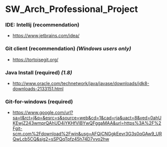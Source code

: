 # SW_Arch_Professional_Project

### IDE: Intellij (recommendation)

  * https://www.jetbrains.com/idea/

### Git client (recommendation) *(Windows users only)*

  * https://tortoisegit.org/

### Java Install (required) *(1.8)*

  * http://www.oracle.com/technetwork/java/javase/downloads/jdk8-downloads-2133151.html

### Git-for-windows (required)

  * https://www.google.com/url?sa=t&rct=j&q=&esrc=s&source=web&cd=1&cad=rja&uact=8&ved=0ahUKEwjZ243wmprQAhUD4iYKHfVIBYwQFggaMAA&url=https%3A%2F%2Fgit-scm.com%2Fdownload%2Fwin&usg=AFQjCNGgkEevr3G3s0qGAw9_URQwLcb5CQ&sig2=sSPQqTpfz45h74D7vvo2hw

